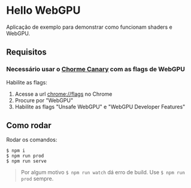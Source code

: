 # Hello WebGPU

Aplicação de exemplo para demonstrar como funcionam shaders e WebGPU.

## Requisitos
### Necessário usar o [Chorme Canary](https://www.google.com/intl/pt-BR/chrome/canary/) com as flags de WebGPU
Habilite as flags:
1. Acesse a url [chrome://flags](chrome://flag) no Chrome
2. Procure por "WebGPU" 
3. Habilite as flags "Unsafe WebGPU" e "WebGPU Developer Features"

## Como rodar
Rodar os comandos:
```
$ npm i
$ npm run prod
$ npm run serve
```
> Por algum motivo `$ npm run watch` dá erro de build. Use `$ npm run prod` sempre.